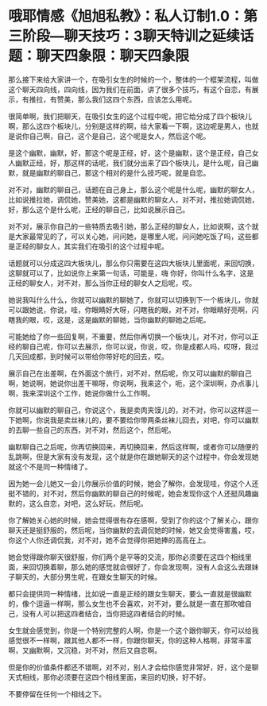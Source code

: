 # 哦耶情感《旭旭私教》：私人订制1.0：第三阶段—聊天技巧：3聊天特训之延续话题：聊天四象限：聊天四象限

那么接下来给大家讲一个，在吸引女生的时候的一个，整体的一个框架流程，叫做这个聊天四向线，四向线，因为我们在前面，讲了很多个技巧，有这个自恋，有展示，有推拉，有赞美，那么我们这四个东西，应该怎么用呢。

很简单啊，我们把聊天，在吸引女生的这个过程中呢，把它给分成了四个板块儿啊，那么这四个板块儿，分别是这样的啊，给大家看一下啊，这边呢是男人，也就是说你自己啊，自己，这个是自己，这个呢是女人，然后这个呢。

是这个幽默，幽默，好，那这个呢是正经，好，这个是幽默，这个是正经，自己女人幽默正经，好，那这样的话呢，我们就分出来了四个板块儿，是什么呢，自己幽默，就是幽默的聊自己，那这个相对的是什么技巧呢，就是自恋。

对不对，幽默的聊自己，话题在自己身上，那么这个呢是什么呢，幽默的聊女人，比如说推拉她，调侃她，赞美她，这都是幽默的聊女人，对不对，推拉她调侃她，好，那么这个是什么呢，正经的聊自己，比如说展示自己。

对不对，展示你自己的一些特质去吸引她，那么正经的聊女人，比如说啊，这个就是大家最常见的了，可以关心她，问问她，是哪里人呢，问问她吃饭了吗，这些都是正经的聊女人，其实我们在吸引的这个过程中呢。

话题就可以分成这四大板块儿，那么你只需要在这四大板块儿里面呢，来回切换，这聊就可以了，比如说你上来第一句话，可能是，嗨 你好，你叫什么名字，这是正经的聊女人，对不对，那么当你正经的聊女人之后呢，哎。

她说我叫什么什么，你就可以幽默的聊她了，你就可以切换到下一个板块儿，你就可以跟她说，你说，哇，你眼睛好大呀，闪瞎我的眼，对不对，你眼睛好亮啊，闪瞎我的眼，哎，这是，这是幽默的聊她，当你幽默的聊她之后呢。

可能她给了你一些回复啊，不重要，然后你再切换一个板块儿，对不对，你可以正经的聊自己呢，你可以去展示，你可以说，你说，哎，你是成都人吗，哎呀，我过几天回成都，到时候可以带给你带好吃的回去，哎。

展示自己在出差啊，在外面这个旅行，对不对，然后呢，你又可以幽默的聊自己啊，她说啊，她说你出差干嘛呀，你说啊，我来这个，呃，这个深圳啊，办点事儿啊，我来深圳这个工作，她说你做什么工作啊。

你就可以幽默的聊自己，你说这个，我是卖肉夹馍儿的，对不对，你可以这样逗一下她啊，你说我是卖丝袜儿的，要不要给你带两条丝袜儿回去，对吧，你可以幽默的去聊一些自己的东西，对不对，然后这个，然后呢。

幽默聊自己之后呢，你再切换回来，再切换回来，然后这样啊，或者你可以随便的乱跳啊，但是大家有没有发现，这个就是你在跟她聊天的这个过程中，你会发现她就这个不是同一种情绪了。

因为她一会儿她又一会儿你展示价值的时候，她会了解你，会发现哇，你这个人还挺不错的，对不对，然后你幽默的聊自己的时候呢，她会发现你这个人还挺风趣幽默的，这么自恋，对吧，这么好玩，然后呢。

你了解她关心她的时候，她会觉得很有存在感啊，受到了你的这个了解关心，跟你聊天还是挺舒服的，然后呢，当你幽默的去调侃她的时候，她又会觉得害羞，哎，你这个人你还调侃我，对不对，她不会觉得你把她捧的高高在上。

她会觉得跟你聊天很舒服，你们两个是平等的交流，那你必须要在这四个相线里面，来回切换着聊，那么她的感觉就会很好了，你会发现啊，没有人会这么去跟妹子聊天的，大部分男生呢，在跟女生聊天的时候。

都只会提供同一种情绪，比如说一直是正经的跟女生聊天，要么一直就是很幽默的，像个逗逼一样啊，那么女生也不会喜欢，对不对，要么就是一直在那吹嘘自己，没有人可以把这四者结合，当你把这四者结合的时候。

女生就会感觉到，你是一个特别完整的人啊，你是一个这个跟你聊天，你可以给我感觉很不一样啊，跟其他人都不一样，你跟你聊天，你的这种人格啊，非常丰富啊，又幽默啊，又沉稳，对不对，然后又自恋啊。

但是你的价值条件都还不错啊，对不对，别人才会给你感觉非常好，好，这个是聊天式相线，那你必须要在这四个相线里面，来回的切换，好不好。

不要停留在任何一个相线之下。